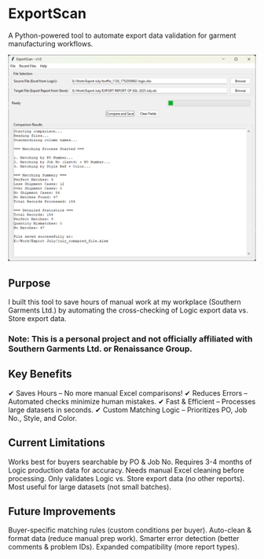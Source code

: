# ExportScan
A Python-powered tool to automate export data validation for garment manufacturing workflows.

![Alt text](Src/Assets/ui.png)

## Purpose
I built this tool to save hours of manual work at my workplace (Southern Garments Ltd.) by automating the cross-checking of Logic export data vs. Store export data.
### Note: This is a personal project and not officially affiliated with Southern Garments Ltd. or Renaissance Group.

## Key Benefits
✔ Saves Hours – No more manual Excel comparisons!
✔ Reduces Errors – Automated checks minimize human mistakes.
✔ Fast & Efficient – Processes large datasets in seconds.
✔ Custom Matching Logic – Prioritizes PO, Job No., Style, and Color.

## Current Limitations
  Works best for buyers searchable by PO & Job No.
  Requires 3-4 months of Logic production data for accuracy.
  Needs manual Excel cleaning before processing.
  Only validates Logic vs. Store export data (no other reports).
  Most useful for large datasets (not small batches).

## Future Improvements
  Buyer-specific matching rules (custom conditions per buyer).
  Auto-clean & format data (reduce manual prep work).
  Smarter error detection (better comments & problem IDs).
  Expanded compatibility (more report types).
